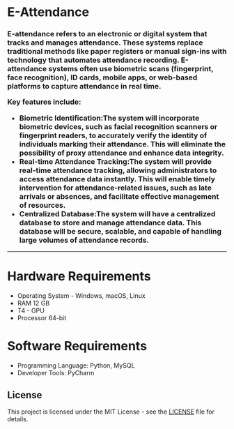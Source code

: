 <h1><strong>E-Attendance</strong></h1>
<h3> E-attendance refers to an electronic or digital system that tracks and manages attendance. These systems replace traditional methods like paper registers or manual sign-ins with technology that automates attendance recording. E-attendance systems often use biometric scans (fingerprint, face recognition), ID cards, mobile apps, or web-based platforms to capture attendance in real time.

Key features include:
- <strong>⁠Biometric Identification:</strong>The system will incorporate biometric devices, such as facial recognition scanners or fingerprint readers, to accurately verify the identity of individuals marking their attendance. This will eliminate the possibility of proxy attendance and enhance data integrity.
- <strong>Real-time Attendance Tracking:</strong>The system will provide real-time attendance tracking, allowing administrators to access attendance data instantly. This will enable timely intervention for attendance-related issues, such as late arrivals or absences, and facilitate effective management of resources.
- <strong>Centralized Database:</strong>The system will have a centralized database to store and manage attendance data. This database will be secure, scalable, and capable of handling large volumes of attendance records.

<hr>
<h1>Hardware Requirements</h1>
<ul>
  <li>Operating System - Windows, macOS, Linux</li>
  <li>RAM 12 GB</li>
  <li>T4 - GPU</li>
  <li>Processor 64-bit</li>
</ul>
<h1>Software Requirements</h1>
<ul>
  <li>Programming Language: Python, MySQL</li>
  <li>Developer Tools: PyCharm</li>
</ul>
<h2>License</h2>
    <p>This project is licensed under the MIT License - see the <a href="LICENSE">LICENSE</a> file for details.</p>
